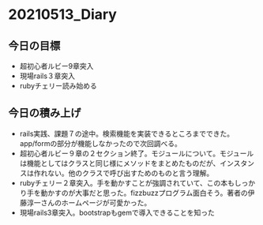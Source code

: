 # 20210513_Diary

## 今日の目標
- 超初心者ルビー9章突入
- 現場rails３章突入
- rubyチェリー読み始める

## 今日の積み上げ
- rails実践、課題７の途中。検索機能を実装できるところまでできた。app/formの部分が機能しなかったので次回調べる。
- 超初心者ルビー９章の２セクション終了。モジュールについて。モジュールは機能としてはクラスと同じ様にメソッドをまとめたものだが、インスタンスは作れない。他のクラスで呼び出すためのものと言う理解。
- rubyチェリー２章突入。手を動かすことが強調されていて、この本もしっかり手を動かすのが大事だと思った。fizzbuzzプログラム面白そう。著者の伊藤淳一さんのホームページが可愛かった。
- 現場rails3章突入。bootstrapもgemで導入できることを知った

